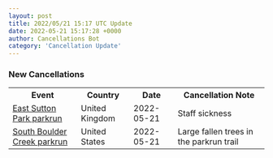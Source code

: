 ```yaml
---
layout: post
title: 2022/05/21 15:17 UTC Update
date: 2022-05-21 15:17:28 +0000
author: Cancellations Bot
category: 'Cancellation Update'
---
```


<h3>New Cancellations</h3>
<div class='hscrollable'>
<table style='width: 100%'>
    <tr>
        <th>Event</th>
        <th>Country</th>
        <th>Date</th>
        <th>Cancellation Note</th>
    </tr>
    <tr>
        <td><a href="">East Sutton Park parkrun</a></td>
        <td>United Kingdom</td>
        <td>2022-05-21</td>
        <td>Staff sickness</td>
    </tr>
    <tr>
        <td><a href="https://www.parkrun.us/southbouldercreek">South Boulder Creek parkrun</a></td>
        <td>United States</td>
        <td>2022-05-21</td>
        <td>Large fallen trees in the parkrun trail</td>
    </tr>
</table>
</div>
